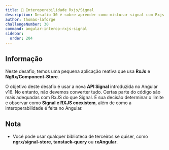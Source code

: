 ```yaml
---
title: 🔴 Interoperabilidade Rxjs/Signal
description: Desafio 30 é sobre aprender como misturar signal com Rxjs
author: thomas-laforge
challengeNumber: 30
command: angular-interop-rxjs-signal
sidebar:
  order: 204
---
```


## Informação

Neste desafio, temos uma pequena aplicação reativa que usa **RxJs** e **NgRx/Component-Store**.

O objetivo deste desafio é usar a nova **API Signal** introduzida no Angular v16. No entanto, não devemos converter tudo. Certas parte do código são mais adequadas com RxJS do que Signal. É sua decisão determinar o limite e observar como **Signal e RXJS coexistem**, além de como a interoperabilidade é feita no Angular.

## Nota

- Você pode usar qualquer biblioteca de terceiros se quiser, como **ngrx/signal-store**, **tanstack-query** ou **rxAngular**.
